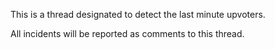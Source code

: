 This is a thread designated to detect the last minute upvoters.

All incidents will be reported as comments to this thread.